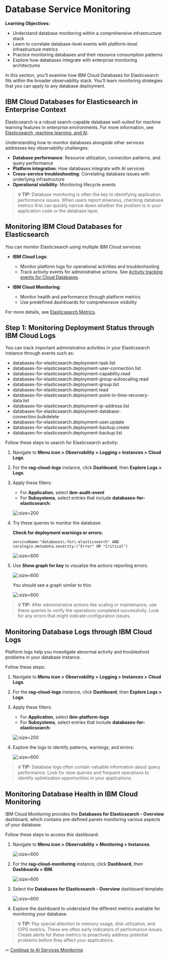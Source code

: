 # Database Service Monitoring

**Learning Objectives:**
- Understand database monitoring within a comprehensive infrastructure stack
- Learn to correlate database-level events with platform-level infrastructure metrics
- Practice monitoring databases and their resource consumption patterns
- Explore how databases integrate with enterprise monitoring architectures

In this section, you'll examine how IBM Cloud Databases for Elasticsearch fits within the broader observability stack. You'll learn monitoring strategies that you can apply to any database deployment.

## IBM Cloud Databases for Elasticsearch in Enterprise Context

Elasticsearch is a robust search-capable database well-suited for machine learning features in enterprise environments. For more information, see [Elasticsearch, machine learning, and AI](https://cloud.ibm.com/docs/databases-for-elasticsearch?topic=databases-for-elasticsearch-es-ml-ai).

Understanding how to monitor databases alongside other services addresses key observability challenges:

- **Database performance**: Resource utilization, connection patterns, and query performance
- **Platform integration**: How databases integrate with AI services
- **Cross-service troubleshooting**: Correlating database issues with underlying infrastructure
- **Operational visibility**: Monitoring lifecycle events

> **💡 TIP:** Database monitoring is often the key to identifying application performance issues. When users report slowness, checking database metrics first can quickly narrow down whether the problem is in your application code or the database layer.

## Monitoring IBM Cloud Databases for Elasticsearch

You can monitor Elasticsearch using multiple IBM Cloud services:

- **IBM Cloud Logs**:
    - Monitor platform logs for operational activities and troubleshooting
    - Track activity events for administrative actions. See [Activity tracking events for Cloud Databases](https://cloud.ibm.com/docs/databases-for-elasticsearch?topic=databases-for-elasticsearch-at_events).

- **IBM Cloud Monitoring**:
    - Monitor health and performance through platform metrics
    - Use predefined dashboards for comprehensive visibility

For more details, see [Elasticsearch Metrics](https://cloud.ibm.com/docs/databases-for-elasticsearch?topic=databases-for-elasticsearch-monitoring#metrics-by-plan-elasticsearch).

## Step 1: Monitoring Deployment Status through IBM Cloud Logs

You can track important administrative activities in your Elasticsearch instance through events such as:

- databases-for-elasticsearch.deployment-task.list
- databases-for-elasticsearch.deployment-user-connection.list
- databases-for-elasticsearch.deployment-capability.read
- databases-for-elasticsearch.deployment-group-autoscaling.read
- databases-for-elasticsearch.deployment-group.list
- databases-for-elasticsearch.deployment.read
- databases-for-elasticsearch.deployment-point-in-time-recovery-data.list
- databases-for-elasticsearch.deployment-ip-address.list
- databases-for-elasticsearch.deployment-database-connection.bulkdelete
- databases-for-elasticsearch.deployment-user.update
- databases-for-elasticsearch.deployment-backup.create
- databases-for-elasticsearch.deployment-backup.list

Follow these steps to search for Elasticsearch activity:

1. Navigate to **Menu icon > Observability > Logging > Instances > Cloud Logs**.

2. For the **rag-cloud-logs** instance, click **Dashboard**, then **Explore Logs > Logs**.

3. Apply these filters:
   - For **Application**, select **ibm-audit-event**
   - For **Subsystems**, select entries that include **databases-for-elasticsearch:<InstanceID>**

    ![](images/60-1.png ':size=200')

4. Try these queries to monitor the database:

   **Check for deployment warnings or errors:**
   ```
   serviceName:"databases\-for\-elasticsearch" AND coralogix.metadata.severity:("Error" OR "Critical")
   ```

    ![](images/60-3.png ':size=600')

5. Use **Show graph for key** to visualize the actions reporting errors:

    ![](images/60-4.png ':size=600')

    You should see a graph similar to this:

    ![](images/60-5.png ':size=600')

> **💡 TIP:** After administrative actions like scaling or maintenance, use these queries to verify the operations completed successfully. Look for any errors that might indicate configuration issues.

## Monitoring Database Logs through IBM Cloud Logs

Platform logs help you investigate abnormal activity and troubleshoot problems in your database instance.

Follow these steps:

1. Navigate to **Menu icon > Observability > Logging > Instances > Cloud Logs**.

2. For the **rag-cloud-logs** instance, click **Dashboard**, then **Explore Logs > Logs**.

3. Apply these filters:
   - For **Application**, select **ibm-platform-logs**
   - For **Subsystems**, select entries that include **databases-for-elasticsearch:<InstanceID>**

    ![](images/60-7.png ':size=200')

4. Explore the logs to identify patterns, warnings, and errors:

    ![](images/60-6.png ':size=600')

> **💡 TIP:** Database logs often contain valuable information about query performance. Look for slow queries and frequent operations to identify optimization opportunities in your applications.

## Monitoring Database Health in IBM Cloud Monitoring

IBM Cloud Monitoring provides the **Databases for Elasticsearch - Overview** dashboard, which contains pre-defined panels monitoring various aspects of your database.

Follow these steps to access this dashboard:

1. Navigate to **Menu icon > Observability > Monitoring > Instances**.

    ![](images/30-12.png ':size=600')

2. For the **rag-cloud-monitoring** instance, click **Dashboard**, then **Dashboards > IBM**.

    ![](images/30-13.png ':size=600')

3. Select the **Databases for Elasticsearch - Overview** dashboard template:

    ![](images/60-2.png ':size=600')

4. Explore the dashboard to understand the different metrics available for monitoring your database.

> **💡 TIP:** Pay special attention to memory usage, disk utilization, and IOPS metrics. These are often early indicators of performance issues. Create alerts for these metrics to proactively address potential problems before they affect your applications.



⇨ [Continue to AI Services Monitoring](70-monitoring-watsonx.md)
